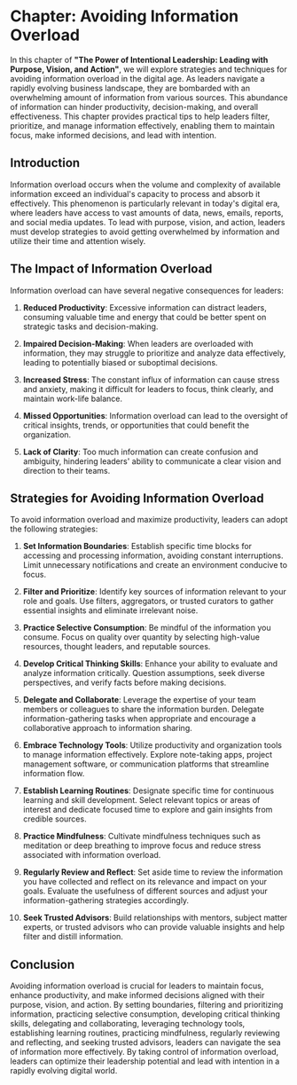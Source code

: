 Chapter: Avoiding Information Overload
======================================

In this chapter of **"The Power of Intentional Leadership: Leading with Purpose, Vision, and Action"**, we will explore strategies and techniques for avoiding information overload in the digital age. As leaders navigate a rapidly evolving business landscape, they are bombarded with an overwhelming amount of information from various sources. This abundance of information can hinder productivity, decision-making, and overall effectiveness. This chapter provides practical tips to help leaders filter, prioritize, and manage information effectively, enabling them to maintain focus, make informed decisions, and lead with intention.

Introduction
------------

Information overload occurs when the volume and complexity of available information exceed an individual's capacity to process and absorb it effectively. This phenomenon is particularly relevant in today's digital era, where leaders have access to vast amounts of data, news, emails, reports, and social media updates. To lead with purpose, vision, and action, leaders must develop strategies to avoid getting overwhelmed by information and utilize their time and attention wisely.

The Impact of Information Overload
----------------------------------

Information overload can have several negative consequences for leaders:

1. **Reduced Productivity**: Excessive information can distract leaders, consuming valuable time and energy that could be better spent on strategic tasks and decision-making.

2. **Impaired Decision-Making**: When leaders are overloaded with information, they may struggle to prioritize and analyze data effectively, leading to potentially biased or suboptimal decisions.

3. **Increased Stress**: The constant influx of information can cause stress and anxiety, making it difficult for leaders to focus, think clearly, and maintain work-life balance.

4. **Missed Opportunities**: Information overload can lead to the oversight of critical insights, trends, or opportunities that could benefit the organization.

5. **Lack of Clarity**: Too much information can create confusion and ambiguity, hindering leaders' ability to communicate a clear vision and direction to their teams.

Strategies for Avoiding Information Overload
--------------------------------------------

To avoid information overload and maximize productivity, leaders can adopt the following strategies:

1. **Set Information Boundaries**: Establish specific time blocks for accessing and processing information, avoiding constant interruptions. Limit unnecessary notifications and create an environment conducive to focus.

2. **Filter and Prioritize**: Identify key sources of information relevant to your role and goals. Use filters, aggregators, or trusted curators to gather essential insights and eliminate irrelevant noise.

3. **Practice Selective Consumption**: Be mindful of the information you consume. Focus on quality over quantity by selecting high-value resources, thought leaders, and reputable sources.

4. **Develop Critical Thinking Skills**: Enhance your ability to evaluate and analyze information critically. Question assumptions, seek diverse perspectives, and verify facts before making decisions.

5. **Delegate and Collaborate**: Leverage the expertise of your team members or colleagues to share the information burden. Delegate information-gathering tasks when appropriate and encourage a collaborative approach to information sharing.

6. **Embrace Technology Tools**: Utilize productivity and organization tools to manage information effectively. Explore note-taking apps, project management software, or communication platforms that streamline information flow.

7. **Establish Learning Routines**: Designate specific time for continuous learning and skill development. Select relevant topics or areas of interest and dedicate focused time to explore and gain insights from credible sources.

8. **Practice Mindfulness**: Cultivate mindfulness techniques such as meditation or deep breathing to improve focus and reduce stress associated with information overload.

9. **Regularly Review and Reflect**: Set aside time to review the information you have collected and reflect on its relevance and impact on your goals. Evaluate the usefulness of different sources and adjust your information-gathering strategies accordingly.

10. **Seek Trusted Advisors**: Build relationships with mentors, subject matter experts, or trusted advisors who can provide valuable insights and help filter and distill information.

Conclusion
----------

Avoiding information overload is crucial for leaders to maintain focus, enhance productivity, and make informed decisions aligned with their purpose, vision, and action. By setting boundaries, filtering and prioritizing information, practicing selective consumption, developing critical thinking skills, delegating and collaborating, leveraging technology tools, establishing learning routines, practicing mindfulness, regularly reviewing and reflecting, and seeking trusted advisors, leaders can navigate the sea of information more effectively. By taking control of information overload, leaders can optimize their leadership potential and lead with intention in a rapidly evolving digital world.
